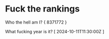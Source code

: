 # Fuck the rankings

Who the hell am I?
{ 8371772 }

What fucking year is it?
[ 2024-10-11T11:30:00Z ]
